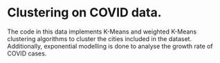 # Clustering on COVID data.

The code in this data implements K-Means and weighted K-Means clustering algorithms to cluster the cities included in the dataset. Additionally, exponential modelling is done
to analyse the growth rate of COVID cases. 

